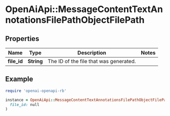 # OpenAiApi::MessageContentTextAnnotationsFilePathObjectFilePath

## Properties

| Name | Type | Description | Notes |
| ---- | ---- | ----------- | ----- |
| **file_id** | **String** | The ID of the file that was generated. |  |

## Example

```ruby
require 'openai-openapi-rb'

instance = OpenAiApi::MessageContentTextAnnotationsFilePathObjectFilePath.new(
  file_id: null
)
```

